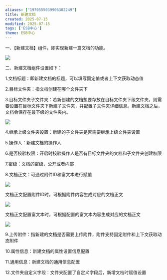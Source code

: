 ```yaml
---
aliases: ["1970555039906302249"]
title: 新建文档
created: 2025-07-15
modified: 2025-07-15
tags: ['ESB中心']
theme: ESB中心
---
```


一、【新建文档】组件，即实现新建一篇文档的功能。

![](b1c480160b4c13dca8b1ff4015951afd.jpg)

二、新建文档组件设置如下：

1.文档标题：即新建文档的标题，可以填写固定值或者上下文获取动态值

2.目标文件夹：指文档创建在哪个文件夹下

3.目标文件夹子文件夹：若新创建的文档想要存放在目标文件夹下级文件夹，则需要设置在目标文件夹下新建子文件夹，并配置子文件夹详细信息。新建文档之后，文档会保存在最下级的文件夹内。

![](4e22af00dc06397cc0dcaa2e82a1c008.jpg)

4.继承上级文件夹设置：新建的子文件夹是否需要继承上级文件夹设置

5.操作人：新建文档的操作人

6.是否校验权限：开启时校验操作人是否有目标文件夹的文档和子文件夹创建权限

7.密级：文档的密级，公开或者内部

8.文档正文：可通过附件ID和富文本进行赋值

![](6a7a33ed4c64a02e95eb6535610ed84a.jpg)

文档正文配置附件ID时，可根据附件内容生成对应的文档正文

![](57a635182fe03ec932fb7815ea475b52.jpg)

文档正文配置富文本时，可根据配置的富文本内容生成对应的文档正文

![](90a0fec23ecf92241c657f93dbba404a.jpg)

9.上传附件：指新建的文档是否需要上传附件，附件支持固定附件和上下文获取动态附件

10.属性信息：新建文档的属性设置信息配置

11.通用信息：新建文档的通用信息配置

12.文件夹自定义字段：文件夹配置了自定义字段后，新增文档时赋值设置